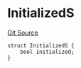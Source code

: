 # InitializedS
[Git Source](https://github.com/thrackle-io/tron/blob/54f7f9441857e3c2c8f186b9d669a05f288b8209/src/client/token/handler/diamond/RuleStorage.sol)


```solidity
struct InitializedS {
    bool initialized;
}
```

